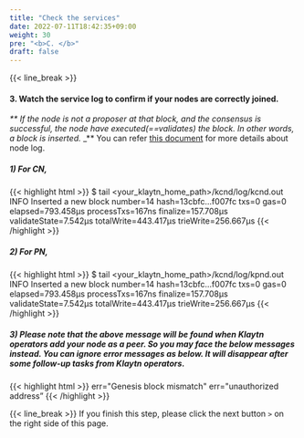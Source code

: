 ```yaml
---
title: "Check the services"
date: 2022-07-11T18:42:35+09:00
weight: 30
pre: "<b>C. </b>"
draft: false
---
```


{{< line_break >}}
#### 3. Watch the service log to confirm if your nodes are correctly joined.

_** If the node is not a proposer at that block, and the consensus is successful, the node have executed(==validates) the block. In other words, a block is inserted._
_** You can refer [this document](https://docs.klaytn.foundation/node/node-log#info-logs) for more details about node log. 

##### 1) For CN,
{{< highlight html >}}
$ tail <your_klaytn_home_path>/kcnd/log/kcnd.out
INFO Inserted a new block number=14 hash=13cbfc…f007fc txs=0 gas=0 elapsed=793.458µs processTxs=167ns finalize=157.708µs validateState=7.542µs totalWrite=443.417µs trieWrite=256.667µs
{{< /highlight >}}

##### 2) For PN,
{{< highlight html >}}
$ tail <your_klaytn_home_path>/kcnd/log/kpnd.out
INFO Inserted a new block number=14 hash=13cbfc…f007fc txs=0 gas=0 elapsed=793.458µs processTxs=167ns finalize=157.708µs validateState=7.542µs totalWrite=443.417µs trieWrite=256.667µs
{{< /highlight >}}

##### 3) Please note that the above message will be found when Klaytn operators add your node as a peer. So you may face the below messages instead. You can ignore error messages as below. It will disappear after some follow-up tasks from Klaytn operators. 
{{< highlight html >}}
err="Genesis block mismatch"
err="unauthorized address”
{{< /highlight >}}


{{< line_break >}}
If you finish this step, please click the next button ```>``` on the right side of this page.
